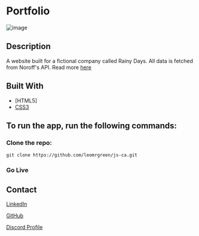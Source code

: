 # Portfolio

![image](https://i.ibb.co/rmvCzqS/projectX.png)

## Description
A website built for a fictional company called Rainy Days. All data is fetched from Noroff's API. Read more [here](https://docs.noroff.dev/docs/v2/e-commerce/rainy-days)

## Built With
  - [HTML5]
  - [CSS3](https://www.w3.org/Style/CSS/)

## To run the app, run the following commands:

### Clone the repo:

```
git clone https://github.com/leomrgreen/js-ca.git
```

### Go Live

## Contact

[LinkedIn](https://www.linkedin.com/in/leo-jonsson-b98048304/)

[GitHub](https://github.com/leomrgreen)

[Discord Profile](https://discordapp.com/users/249243279827271680)


